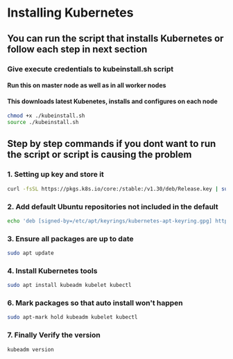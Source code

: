 # Installing Kubernetes
## You can run the script that installs Kubernetes or follow each step in next section
### Give execute credentials to kubeinstall.sh script
#### Run this on master node as well as in all worker nodes
#### This downloads latest Kubenetes, installs and configures on each node
```bash
chmod +x ./kubeinstall.sh
source ./kubeinstall.sh
```
## Step by step commands if you dont want to run the script or script is causing the problem
### 1. Setting up key and store it
```bash
curl -fsSL https://pkgs.k8s.io/core:/stable:/v1.30/deb/Release.key | sudo gpg --dearmor -o /etc/apt/keyrings/kubernetes-apt-keyring.gpg
```
### 2. Add default Ubuntu repositories not included in the default
```bash
echo 'deb [signed-by=/etc/apt/keyrings/kubernetes-apt-keyring.gpg] https://pkgs.k8s.io/core:/stable:/v1.30/deb/ /' | sudo tee /etc/apt/sources.list.d/kubernetes.list
```
### 3. Ensure all packages are up to date
```bash
sudo apt update
```
### 4. Install Kubernetes tools
```bash
sudo apt install kubeadm kubelet kubectl
```
### 6. Mark packages so that auto install won't happen
```bash
sudo apt-mark hold kubeadm kubelet kubectl
```
### 7. Finally Verify the version
```bash
kubeadm version
```
